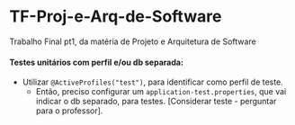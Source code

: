 # TF-Proj-e-Arq-de-Software
 Trabalho Final pt1, da matéria de Projeto e Arquitetura de Software


#### Testes unitários com perfil e/ou db separada:

- Utilizar `@ActiveProfiles("test")`, para identificar como perfil de teste.
    - Então, preciso configurar um `application-test.properties`, que vai indicar o db separado, para testes. [Considerar teste - perguntar para o professor].